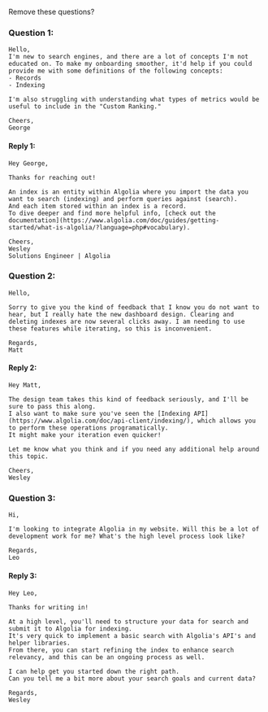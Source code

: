 Remove these questions?

### Question 1:
    Hello,
    I'm new to search engines, and there are a lot of concepts I'm not educated on. To make my onboarding smoother, it'd help if you could provide me with some definitions of the following concepts:
    - Records
    - Indexing

    I'm also struggling with understanding what types of metrics would be useful to include in the "Custom Ranking."

    Cheers,
    George

#### Reply 1:
    Hey George,

    Thanks for reaching out!

    An index is an entity within Algolia where you import the data you want to search (indexing) and perform queries against (search).
    And each item stored within an index is a record.
    To dive deeper and find more helpful info, [check out the documentation](https://www.algolia.com/doc/guides/getting-started/what-is-algolia/?language=php#vocabulary).

    Cheers,
    Wesley
    Solutions Engineer | Algolia

### Question 2:
    Hello,

    Sorry to give you the kind of feedback that I know you do not want to hear, but I really hate the new dashboard design. Clearing and deleting indexes are now several clicks away. I am needing to use these features while iterating, so this is inconvenient.

    Regards,
    Matt

#### Reply 2:
    Hey Matt,

    The design team takes this kind of feedback seriously, and I'll be sure to pass this along.
    I also want to make sure you've seen the [Indexing API](https://www.algolia.com/doc/api-client/indexing/), which allows you to perform these operations programatically.
    It might make your iteration even quicker!

    Let me know what you think and if you need any additional help around this topic.

    Cheers,
    Wesley


### Question 3:
    Hi,

    I'm looking to integrate Algolia in my website. Will this be a lot of development work for me? What's the high level process look like?

    Regards,
    Leo
#### Reply 3:
    Hey Leo,

    Thanks for writing in!

    At a high level, you'll need to structure your data for search and submit it to Algolia for indexing.
    It's very quick to implement a basic search with Algolia's API's and helper libraries.
    From there, you can start refining the index to enhance search relevancy, and this can be an ongoing process as well.

    I can help get you started down the right path.
    Can you tell me a bit more about your search goals and current data?

    Regards,
    Wesley



